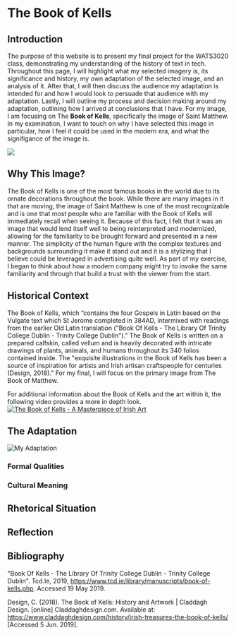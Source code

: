 # The Book of Kells

## Introduction
The purpose of this website is to present my final project for the WATS3020 class, demonstrating my understanding of the history of text in tech. Throughout this page, I will highlight what my selected imagery is, its significance and history, my own adaptation of the selected image, and an analysis of it. After that, I will then discuss the audience my adaptation is intended for and how I would look to persuade that audience with my adaptation. Lastly, I will outline my process and decision making around my adaptation, outlining how I arrived at conclusions that I have. For my image, I am focusing on The **Book of Kells**, specifically the image of Saint Matthew. In my examination, I want to touch on why I have selected this image in particular, how I feel it could be used in the modern era, and what the signifigance of the image is.

<div id="container">
  <img src="http://www.florin.ms/mathkells.jpg">
  </div>

## Why This Image?
The Book of Kells is one of the most famous books in the world due to its ornate decorations throughout the book. While there are many images in it that are moving, the image of Saint Matthew is one of the most recognizable and is one that most people who are familiar with the Book of Kells will immediately recall when seeing it. Because of this fact, I felt that it was an image that would lend itself well to being reinterpreted and modernized, allowing for the familiarity to be brought forward and presented in a new manner. The simplicity of the human figure with the complex textures and backgrounds surrounding it make it stand out and it is a stylizing that I believe could be leveraged in advertising quite well. As part of my exercise, I began to think about how a modern company might try to invoke the same familiarity and through that build a trust with the viewer from the start.

## Historical Context
The Book of Kells, which “contains the four Gospels in Latin based on the Vulgate text which St Jerome completed in 384AD, intermixed with readings from the earlier Old Latin translation ("Book Of Kells - The Library Of Trinity College Dublin - Trinity College Dublin").” The Book of Kells is written on a prepared calfskin, called vellum and is heavily decorated with intricate drawings of plants, animals, and humans throughout its 340 folios contained inside. The "exquisite illustrations in the Book of Kells has been a source of inspiration for artists and Irish artisan craftspeople for centuries (Design, 2018)." For my final, I will focus on the primary image from The Book of Matthew.

For additional information about the Book of Kells and the art within it, the following video provides a more in depth look.
[![The Book of Kells - A Masterpiece of Irish Art](https://img.youtube.com/vi/lLNIbroSsLo/hqdefault.jpg)](https://www.youtube.com/watch?v=lLNIbroSsLo)

## The Adaptation
![My Adaptation](https://i.imgur.com/vpHtsuE.png)

### Formal Qualities

### Cultural Meaning

## Rhetorical Situation

## Reflection

## Bibliography
"Book Of Kells - The Library Of Trinity College Dublin - Trinity College Dublin". Tcd.Ie, 2019, https://www.tcd.ie/library/manuscripts/book-of-kells.php. Accessed 19 May 2019.

Design, C. (2018). The Book of Kells: History and Artwork | Claddagh Design. [online] Claddaghdesign.com. Available at: https://www.claddaghdesign.com/history/irish-treasures-the-book-of-kells/ [Accessed 5 Jun. 2019].
